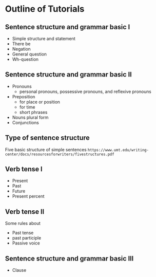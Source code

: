 # Outline of Tutorials

## Sentence structure and grammar basic I
- Simple structure and statement
- There be
- Negation
- General question
- Wh-question


## Sentence structure and grammar basic II
- Pronouns 
  - personal pronouns, possessive pronouns, and reflexive pronouns
- Preposition
  - for place or position
  - for time
  - short phrases
- Nouns plural form
- Conjunctions


## Type of sentence structure
Five basic structure of simple sentences
`https://www.umt.edu/writing-center/docs/resourcesforwriters/fivestructures.pdf`

## Verb tense I
- Present
- Past
- Future
- Present percent

## Verb tense II

Some rules about
- Past tense
- past participle 
- Passive voice


## Sentence structure and grammar basic III
- Clause






